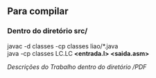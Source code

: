## Para compilar

### Dentro do diretório src/

javac -d classes -cp classes liao/*.java<br>
java -cp classes LC.LC **<entrada.l> <saida.asm>**

*Descrições do Trabalho dentro do diretório /PDF*
